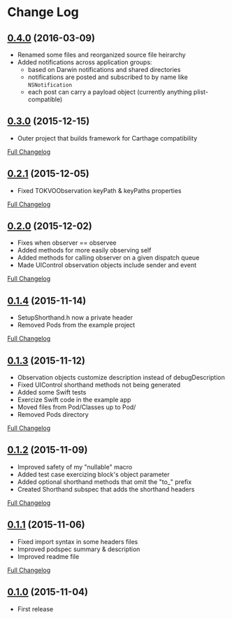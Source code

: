 # Change Log

## [0.4.0](https://github.com/jpmhouston/TotalObserver/tree/0.4.0) (2016-03-09)

- Renamed some files and reorganized source file heirarchy
- Added notifications across application groups:
	- based on Darwin notifications and shared directories
	- notifications are posted and subscribed to by name like `NSNotification`
	- each post can carry a payload object (currently anything plist-compatible)

## [0.3.0](https://github.com/jpmhouston/TotalObserver/tree/0.3.0) (2015-12-15)

- Outer project that builds framework for Carthage compatibility

[Full Changelog](https://github.com/jpmhouston/TotalObserver/compare/0.2.1...0.3.0)

## [0.2.1](https://github.com/jpmhouston/TotalObserver/tree/0.2.1) (2015-12-05)

- Fixed TOKVOObservation keyPath & keyPaths properties

[Full Changelog](https://github.com/jpmhouston/TotalObserver/compare/0.2.0...0.2.1)

## [0.2.0](https://github.com/jpmhouston/TotalObserver/tree/0.2.0) (2015-12-02)

- Fixes when observer == observee
- Added methods for more easily observing self
- Added methods for calling observer on a given dispatch queue
- Made UIControl observation objects include sender and event

[Full Changelog](https://github.com/jpmhouston/TotalObserver/compare/0.1.4...0.2.0)

## [0.1.4](https://github.com/jpmhouston/TotalObserver/tree/0.1.4) (2015-11-14)

- SetupShorthand.h now a private header
- Removed Pods from the example project

[Full Changelog](https://github.com/jpmhouston/TotalObserver/compare/0.1.3...0.1.4)

## [0.1.3](https://github.com/jpmhouston/TotalObserver/tree/0.1.3) (2015-11-12)

- Observation objects customize description instead of debugDescription
- Fixed UIControl shorthand methods not being generated
- Added some Swift tests
- Exercize Swift code in the example app
- Moved files from Pod/Classes up to Pod/
- Removed Pods directory

[Full Changelog](https://github.com/jpmhouston/TotalObserver/compare/0.1.2...0.1.3)

## [0.1.2](https://github.com/jpmhouston/TotalObserver/tree/0.1.2) (2015-11-09)

- Improved safety of my "nullable" macro
- Added test case exercizing block's object parameter
- Added optional shorthand methods that omit the "to_" prefix
- Created Shorthand subspec that adds the shorthand headers

[Full Changelog](https://github.com/jpmhouston/TotalObserver/compare/0.1.1...0.1.2)
 
## [0.1.1](https://github.com/jpmhouston/TotalObserver/tree/0.1.1) (2015-11-06)

- Fixed import syntax in some headers files
- Improved podspec summary & description
- Improved readme file

[Full Changelog](https://github.com/jpmhouston/TotalObserver/compare/0.1.0...0.1.1)

## [0.1.0](https://github.com/jpmhouston/TotalObserver/tree/0.1.0) (2015-11-04)

- First release
